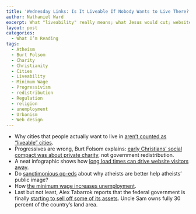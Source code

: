 ```yaml
---
title: 'Wednesday Links: Is It Liveable If Nobody Wants to Live There?'
author: Nathaniel Ward
excerpt: What "liveability" really means; what Jesus would cut; website load times; minimum wage side effects; and more.
layout: post
categories:
  - What I’m Reading
tags:
  - Atheism
  - Burt Folsom
  - Charity
  - Christianity
  - Cities
  - Liveability
  - Minimum Wage
  - Progressivism
  - redistribution
  - Regulation
  - religion
  - unemployment
  - Urbanism
  - Web design
---
```


  * Why cities that people actually want to live in [aren’t counted as “liveable” cities][1].
  * Progressives are wrong, Burt Folsom explains: [early Christians’ social compact was about private charity][2], not government redistribution.
  * A neat infographic shows how [long load times can drive website visitors away][3].
  * Do [sanctimonious op-eds][4] about why atheists are better help atheists’ public image?
  * How [the minimum wage increases unemployment][5].
  * Last but not least, Alex Tabarrok reports that the federal government is finally [starting to sell off some of its assets][6]. Uncle Sam owns fully 30 percent of the country’s land area.

 [1]: http://www.ft.com/cms/s/2/dd9bba18-769c-11e0-bd5d-00144feabdc0.html#axzz1LTnLOMvY
 [2]: http://www.burtfolsom.com/?p=1128
 [3]: http://blog.kissmetrics.com/loading-time/
 [4]: http://www.washingtonpost.com/opinions/why-do-americans-still-dislike-atheists/2011/02/18/AFqgnwGF_story.html/
 [5]: http://online.wsj.com/article/SB10001424052748703859304576307201724065640.html
 [6]: http://marginalrevolution.com/marginalrevolution/2011/05/selling-government-assets.html